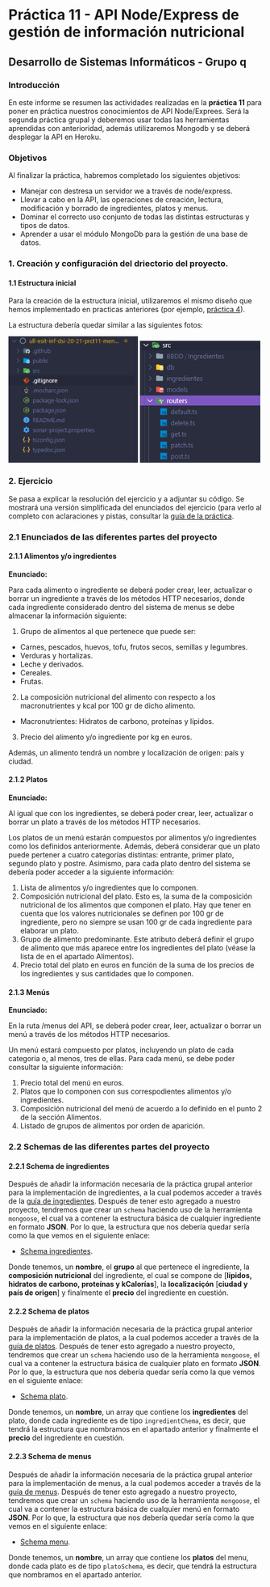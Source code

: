 # Práctica 11 - API Node/Express de gestión de información nutricional
## Desarrollo de Sistemas Informáticos - Grupo q

### Introducción

En este informe se resumen las actividades realizadas en la **práctica 11** para poner en práctica nuestros conocimientos de API Node/Exprees. Será la segunda práctica grupal y deberemos usar todas las herramientas aprendidas con anterioridad, además utilizaremos Mongodb y se deberá desplegar la API en Heroku.


### Objetivos

Al finalizar la práctica, habremos completado los siguientes objetivos:

* Manejar con destresa un servidor we a través de node/express.
* Llevar a cabo en la API, las operaciones de creación, lectura, modificación y borrado de ingredientes, platos y menus.
* Dominar el correcto uso conjunto de todas las distintas estructuras y tipos de datos.
* Aprender a usar el módulo MongoDb para la gestión de una base de datos.


### 1. Creación y configuración del driectorio del proyecto.
#### 1.1 Estructura inicial

Para la creación de la estructura inicial, utilizaremos el mismo diseño que hemos implementado en practicas anteriores (por ejemplo, [práctica 4](https://github.com/ULL-ESIT-INF-DSI-2021/ull-esit-inf-dsi-20-21-prct04-arrays-tuples-enums-alu0101203003/blob/gh-pages/index.md)).

La estructura debería quedar similar a las siguientes fotos:

<img src="img/Captura1a.PNG" alt="" height="250"/> <img src="img/Captura1b.PNG" alt="" /> <img src="img/Captura1c.PNG" alt="" />


### 2. Ejercicio

Se pasa a explicar la resolución del ejercicio y a adjuntar su código. Se mostrará una versión simplificada del enunciados del ejercicio (para verlo al completo con aclaraciones y pistas, consultar la [guía de la práctica](https://ull-esit-inf-dsi-2021.github.io/prct11-menu-api/).

### 2.1 Enunciados de las diferentes partes del proyecto
#### 2.1.1 Alimentos y/o ingredientes

**Enunciado:**

Para cada alimento o ingrediente se deberá poder crear, leer, actualizar o borrar un ingrediente a través de los métodos HTTP necesarios, donde cada ingrediente considerado dentro del sistema de menus se debe almacenar la información siguiente:

1. Grupo de alimentos al que pertenece que puede ser:
  * Carnes, pescados, huevos, tofu, frutos secos, semillas y legumbres.
  * Verduras y hortalizas.
  * Leche y derivados.
  * Cereales.
  * Frutas.
2. La composición nutricional del alimento con respecto a los macronutrientes y kcal por 100 gr de dicho alimento.
  * Macronutrientes: Hidratos de carbono, proteínas y lípidos.
3. Precio del alimento y/o ingrediente por kg en euros.

Además, un alimento tendrá un nombre y localización de origen: país y ciudad.


#### 2.1.2 Platos

**Enunciado:**

Al igual que con los ingredientes, se deberá poder crear, leer, actualizar o borrar un plato a través de los métodos HTTP necesarios.

Los platos de un menú estarán compuestos por alimentos y/o ingredientes como los definidos anteriormente. Además, deberá considerar que un plato puede pertener a cuatro categorías distintas: entrante, primer plato, segundo plato y postre. Asimismo, para cada plato dentro del sistema se debería poder acceder a la siguiente información:

1. Lista de alimentos y/o ingredientes que lo componen.
2. Composición nutricional del plato. Esto es, la suma de la composición nutricional de los alimentos que componen el plato. Hay que tener en cuenta que los valores nutricionales se definen por 100 gr de ingrediente, pero no siempre se usan 100 gr de cada ingrediente para elaborar un plato.
3. Grupo de alimento predominante. Este atributo deberá definir el grupo de alimento que más aparece entre los ingredientes del plato (véase la lista de en el apartado Alimentos).
4. Precio total del plato en euros en función de la suma de los precios de los ingredientes y sus cantidades que lo componen.


#### 2.1.3 Menús

**Enunciado:**

En la ruta /menus del API, se deberá poder crear, leer, actualizar o borrar un menú a través de los métodos HTTP necesarios.

Un menú estará compuesto por platos, incluyendo un plato de cada categoría o, al menos, tres de ellas. Para cada menú, se debe poder consultar la siguiente información:

1. Precio total del menú en euros.
2. Platos que lo componen con sus correspodientes alimentos y/o ingredientes.
3. Composición nutricional del menú de acuerdo a lo definido en el punto 2 de la sección Alimentos.
4. Listado de grupos de alimentos por orden de aparición.


### 2.2 Schemas de las diferentes partes del proyecto
#### 2.2.1 Schema de ingredientes

 Después de añadir la información necesaria de la práctica grupal anterior para la implementación de ingredientes, a la cual podemos acceder a través de la [guía de ingredientes](https://github.com/ULL-ESIT-INF-DSI-2021/ull-esit-inf-dsi-20-21-prct11-menu-api-grupo-q/tree/master/src/models/Ingredients). Después de tener esto agregado a nuestro proyecto, tendremos que crear un `schema` haciendo uso de la herramienta `mongoose`, el cual va a contener la estructura básica de cualquier ingrediente en formato **JSON**. Por lo que, la estructura que nos debería quedar sería como la que vemos en el siguiente enlace:
 
 * [Schema ingredientes](https://github.com/ULL-ESIT-INF-DSI-2021/ull-esit-inf-dsi-20-21-prct11-menu-api-grupo-q/blob/master/src/models/Ingredients/IngredientSchema.ts).

Donde tenemos, un **nombre**, el **grupo** al que pertenece el ingrediente, la **composición nutricional** del ingrediente, el cual se compone de [**lípidos, hidratos de carbono, proteínas y kCalorías**], la **localizaciçón** [**ciudad y país de origen**] y finalmente el **precio** del ingrediente en cuestión.

#### 2.2.2 Schema de platos

 Después de añadir la información necesaria de la práctica grupal anterior para la implementación de platos, a la cual podemos acceder a través de la [guía de platos](https://github.com/ULL-ESIT-INF-DSI-2021/ull-esit-inf-dsi-20-21-prct11-menu-api-grupo-q/tree/master/src/models/Courses). Después de tener esto agregado a nuestro proyecto, tendremos que crear un `schema` haciendo uso de la herramienta `mongoose`, el cual va a contener la estructura básica de cualquier plato en formato **JSON**. Por lo que, la estructura que nos debería quedar sería como la que vemos en el siguiente enlace:
 
 * [Schema plato](https://github.com/ULL-ESIT-INF-DSI-2021/ull-esit-inf-dsi-20-21-prct11-menu-api-grupo-q/blob/master/src/models/Courses/platoSchema.ts).

Donde tenemos, un **nombre**, un array que contiene los **ingredientes** del plato, donde cada ingrediente es de tipo `ingredientChema`, es decir, que tendrá la estructura que nombramos en el apartado anterior y finalmente el **precio** del ingrediente en cuestión.

#### 2.2.3 Schema de menus

 Después de añadir la información necesaria de la práctica grupal anterior para la implementación de menus, a la cual podemos acceder a través de la [guía de menus](https://github.com/ULL-ESIT-INF-DSI-2021/ull-esit-inf-dsi-20-21-prct11-menu-api-grupo-q/tree/master/src/models/Menu). Después de tener esto agregado a nuestro proyecto, tendremos que crear un `schema` haciendo uso de la herramienta `mongoose`, el cual va a contener la estructura básica de cualquier menú en formato **JSON**. Por lo que, la estructura que nos debería quedar sería como la que vemos en el siguiente enlace:
 
 * [Schema menu](https://github.com/ULL-ESIT-INF-DSI-2021/ull-esit-inf-dsi-20-21-prct11-menu-api-grupo-q/blob/master/src/models/Menu/menuSchema.ts).

Donde tenemos, un **nombre**, un array que contiene los **platos** del menu, donde cada plato es de tipo `platoSchema`, es decir, que tendrá la estructura que nombramos en el apartado anterior.
